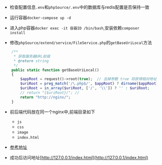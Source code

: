 
- 检查配置信息`.env`和`phpSource/.env`中的数据库与redis配置是否保持一致

- 运行容器`docker-compose up -d`

- 进入php容器`docker exec -it 容器ID /bin/bash`,安装依赖`composer install`

- 修改`phpSource/extend/service/FileService.php`的`getBaseUriLocal`方法

```php
    /**
     * 获取服务器URL前缀
     * @return string
     */
    public static function getBaseUriLocal()
    {
        $appRoot = request()->root(true);  // 去掉参数 true 将获得相对地址
        $uriRoot = preg_match('/\.php$/', $appRoot) ? dirname($appRoot) : $appRoot;
        $uriRoot = in_array($uriRoot, ['/', '\\']) ? '' : $uriRoot;
        // return "{$uriRoot}/"; // 
        return "http://nginx/";
    }
```
- 前后端代码放在同一个nginx中,前端目录如下

    - `js`
    - `css`
    - `image`
    - `index.html`

- [参考地址](https://www.yuque.com/bzsxmz/siuq1w/kggzna)

- 成功后访问地址[http://127.0.0.1/index.html](http://127.0.0.1/index.html)